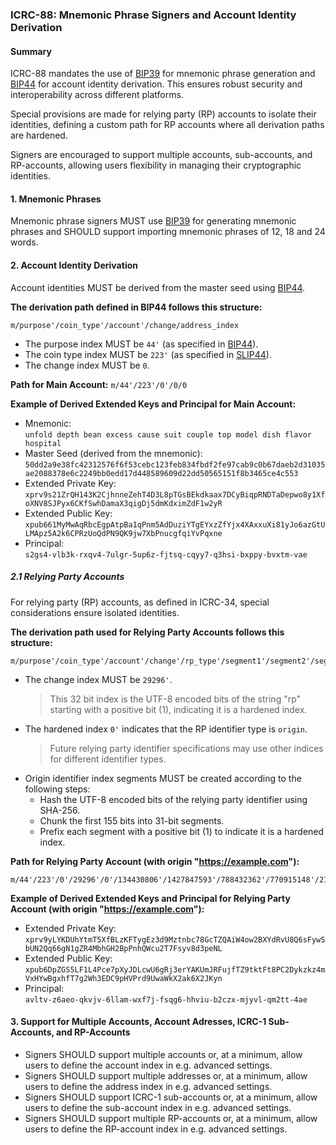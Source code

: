 ### ICRC-88: Mnemonic Phrase Signers and Account Identity Derivation

#### Summary

ICRC-88 mandates the use of [BIP39](https://github.com/bitcoin/bips/blob/master/bip-0039.mediawiki) for mnemonic phrase generation and [BIP44](https://github.com/bitcoin/bips/blob/master/bip-0044.mediawiki) for account identity derivation. This ensures robust security and interoperability across different platforms.

Special provisions are made for relying party (RP) accounts to isolate their identities, defining a custom path for RP accounts where all derivation paths are hardened. 

Signers are encouraged to support multiple accounts, sub-accounts, and RP-accounts, allowing users flexibility in managing their cryptographic identities.

#### 1. Mnemonic Phrases

Mnemonic phrase signers MUST use [BIP39](https://github.com/bitcoin/bips/blob/master/bip-0039.mediawiki) for generating mnemonic phrases and SHOULD support importing mnemonic phrases of 12, 18 and 24 words.

#### 2. Account Identity Derivation

Account identities MUST be derived from the master seed using [BIP44](https://github.com/bitcoin/bips/blob/master/bip-0044.mediawiki).

**The derivation path defined in BIP44 follows this structure:**
```
m/purpose'/coin_type'/account'/change/address_index
```

- The purpose index MUST be `44'` (as specified in [BIP44](https://github.com/bitcoin/bips/blob/master/bip-0044.mediawiki)).
- The coin type index MUST be `223'` (as specified in [SLIP44](https://github.com/satoshilabs/slips/blob/master/slip-0044.md)).
- The change index MUST be `0`.

**Path for Main Account:** `m/44'/223'/0'/0/0`

**Example of Derived Extended Keys and Principal for Main Account:**
- Mnemonic:  
  `unfold depth bean excess cause suit couple top model dish flavor hospital`
- Master Seed (derived from the mnemonic):  
  `50dd2a9e38fc42312576f6f53cebc123feb834fbdf2fe97cab9c0b67daeb2d31035ae2088378e6c2249bb0edd17d448589609d22dd50565151f8b3465ce4c553`
- Extended Private Key:  
  `xprv9s21ZrQH143K2CjhnneZehT4D3L8pTGsBEkdkaax7DCyBiqpRNDTaDepwo8y1XfoXNV8SJPyx6CKfSwhDamaX3qigDj5dmKdximZdF1w2yR`
- Extended Public Key:  
  `xpub661MyMwAqRbcEgpAtpBa1qPnm5AdDuziYTgEYxzZfYjx4XAxxuXi81yJo6azGtULMApz5A2k6CPRzUoQdPN9QK9jw7XbPnucgfqiYvPqxne`
- Principal:  
  `s2gs4-vlb3k-rxqv4-7ulgr-5up6z-fjtsq-cqyy7-q3hsi-bxppy-bvxtm-vae`

##### 2.1 Relying Party Accounts

For relying party (RP) accounts, as defined in ICRC-34, special considerations ensure isolated identities.

**The derivation path used for Relying Party Accounts follows this structure:**
```
m/purpose'/coin_type'/account'/change'/rp_type'/segment1'/segment2'/segment3'/segment4'/segment5'
```

- The change index MUST be `29296'`.
  > This 32 bit index is the UTF-8 encoded bits of the string "rp" starting with a positive bit (1), indicating it is a hardened index.
- The hardened index `0'` indicates that the RP identifier type is `origin`.
  > Future relying party identifier specifications may use other indices for different identifier types.
- Origin identifier index segments MUST be created according to the following steps:
  - Hash the UTF-8 encoded bits of the relying party identifier using SHA-256.
  - Chunk the first 155 bits into 31-bit segments.
  - Prefix each segment with a positive bit (1) to indicate it is a hardened index.

**Path for Relying Party Account (with origin "https://example.com"):**
```
m/44'/223'/0'/29296'/0'/134430806'/1427847593'/788432362'/770915148'/2128951988'
```

**Example of Derived Extended Keys and Principal for Relying Party Account (with origin "https://example.com"):**
- Extended Private Key:  
  `xprv9yLYKDUhYtmT5XfBLzKFTygEz3d9Mztnbc78GcTZQAiW4ow2BXYdRvU8Q6sFywSbUN2Qq66gN1gZR4MbhGH2BpPnhQWcu2T7Fsyv8d3peNL`
- Extended Public Key:  
  `xpub6DpZGS5LF1L4Pce7pXyJDLcwU6gRj3erYAKUmJRFujfTZ9tktFt8PC2Dykzkz4mVxHYwBgxhfT7g2Wh3EDC9pHVPrd9UwaWkX2ak6X2JKyn`
- Principal:  
  `avltv-z6aeo-qkvjv-6llam-wxf7j-fsqg6-hhviu-b2czx-mjyvl-qm2tt-4ae`

#### 3. Support for Multiple Accounts, Account Adresses, ICRC-1 Sub-Accounts, and RP-Accounts

- Signers SHOULD support multiple accounts or, at a minimum, allow users to define the account index in e.g. advanced settings.
- Signers SHOULD support multiple addresses or, at a minimum, allow users to define the address index in e.g. advanced settings.
- Signers SHOULD support ICRC-1 sub-accounts or, at a minimum, allow users to define the sub-account index in e.g. advanced settings.
- Signers SHOULD support multiple RP-accounts or, at a minimum, allow users to define the RP-account index in e.g. advanced settings.
